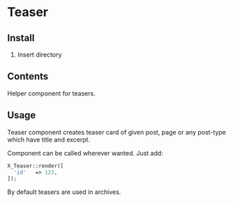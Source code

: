 # Teaser

## Install

1. Insert directory

## Contents

Helper component for teasers.

## Usage

Teaser component creates teaser card of given post, page or any post-type which have title and excerpt.

Component can be called wherever wanted.
Just add:
```php
X_Teaser::render([
  'id'   => 123,
]);
```

By default teasers are used in archives.
